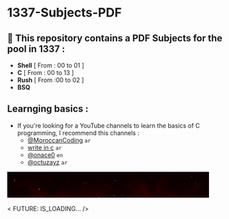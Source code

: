 # 1337-Subjects-PDF
 ## 💬 This repository contains a PDF Subjects for the pool in 1337 :
   
   - **Shell** [ From : 00 to 01 ]
   - **C**  [ From : 00 to 13 ]
   - **Rush** [ From :00 to 02 ]
   - **BSQ** 

 ## Learnging basics :
   - If you're looking for a YouTube channels to learn the basics of C programming, I recommend this channels :
       - [@MoroccanCoding](https://www.youtube.com/@MoroccanCoding) `ar`
       - [write in c](https://youtu.be/xdp7Fx5lBL4?si=bTndk2XD9n99Ell6) `ar`
       - [@onace0](https://www.youtube.com/@onaecO) `en`
       - [@octuzayz](https://www.youtube.com/@octuzayz/videos) `ar`
    
     
![1337](./standard-j.gif)




< FUTURE: IS_LOADING... />
